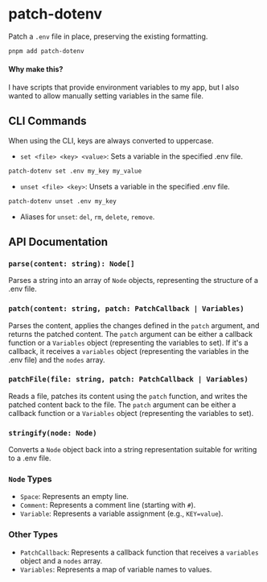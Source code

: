 # patch-dotenv

Patch a `.env` file in place, preserving the existing formatting.

```sh
pnpm add patch-dotenv
```

#### Why make this?

I have scripts that provide environment variables to my app, but I also wanted to allow manually setting variables in the same file.

## CLI Commands

When using the CLI, keys are always converted to uppercase.

- `set <file> <key> <value>`: Sets a variable in the specified .env file.

```sh
patch-dotenv set .env my_key my_value
```

- `unset <file> <key>`: Unsets a variable in the specified .env file.

```sh
patch-dotenv unset .env my_key
```

- Aliases for `unset`: `del`, `rm`, `delete`, `remove`.

## API Documentation

### `parse(content: string): Node[]`

Parses a string into an array of `Node` objects, representing the structure of a .env file.

### `patch(content: string, patch: PatchCallback | Variables)`

Parses the content, applies the changes defined in the `patch` argument, and returns the patched content. The `patch` argument can be either a callback function or a `Variables` object (representing the variables to set). If it's a callback, it receives a `variables` object (representing the variables in the .env file) and the `nodes` array.

### `patchFile(file: string, patch: PatchCallback | Variables)`

Reads a file, patches its content using the `patch` function, and writes the patched content back to the file. The `patch` argument can be either a callback function or a `Variables` object (representing the variables to set).

### `stringify(node: Node)`

Converts a `Node` object back into a string representation suitable for writing to a .env file.

### `Node` Types

- `Space`: Represents an empty line.
- `Comment`: Represents a comment line (starting with `#`).
- `Variable`: Represents a variable assignment (e.g., `KEY=value`).

### Other Types

- `PatchCallback`: Represents a callback function that receives a `variables` object and a `nodes` array.
- `Variables`: Represents a map of variable names to values.
